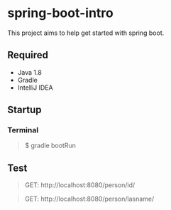 # spring-boot-intro

This project aims to help get started with spring boot.

## Required
- Java 1.8
- Gradle
- IntelliJ IDEA

## Startup
### Terminal
> $ gradle bootRun

## Test
> GET: http://localhost:8080/person/id/<ID>

> GET: http://localhost:8080/person/lasname/<NAME>
